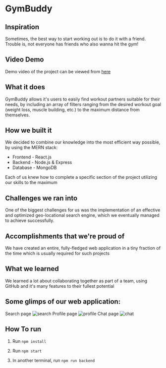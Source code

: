 # GymBuddy

## Inspiration
Sometimes, the best way to start working out is to do it with a friend. Trouble is, not everyone has friends who also wanna hit the gym!

## Video Demo
Demo video of the project can be viewed from [here](https://youtu.be/tUuQ5f311Tc)

## What it does
GymBuddy allows it's users to easily find workout partners suitable for their needs, by including an array of filters ranging from the desired workout goal (weight loss, muscle building, etc.) to the maximum distance from themselves.

## How we built it
We decided to combine our knowledge into the most efficient way possible, by using the MERN stack:
- Frontend - React.js
- Backend - Node.js & Express
- Database - MongoDB

Each of us knew how to complete a specific section of the project utilizing our skills to the maximum

## Challenges we ran into
One of the biggest challenges for us was the implementation of an effective and optimized geo-locational search engine, which we eventually managed to achieve successfully.

## Accomplishments that we're proud of
We have created an entire, fully-fledged web application in a tiny fraction of the time which is usually required for such projects

## What we learned
We learned a lot about collaborating together as part of a team, using GitHub and it's many features to their fullest potential

## Some glimps of our web application:
Search page
![search](https://user-images.githubusercontent.com/64153988/112755882-4bbcdb80-9000-11eb-80e9-86f56a84d99a.png)
Profile page
![profile](https://user-images.githubusercontent.com/64153988/112755880-4a8bae80-9000-11eb-82cb-adf755c5ae23.png)
Chat page
![chat](https://user-images.githubusercontent.com/64153988/112755883-4bbcdb80-9000-11eb-8407-64c012636bb8.png)


## How To run
1. Run `npm install`

2. Run `npm start`

3. In another terminal, run `npm run backend`
